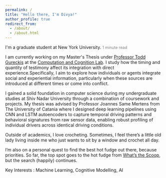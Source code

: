 ```yaml
---
permalink: /
title: "Hello there, I'm Divya!"
author_profile: true
redirect_from: 
  - /about/
  - /about.html
---
```

I'm a graduate student at New York University.
<span style="font-size:0.9em; color:gray;">1 minute read</span>

I am currently working on my Master's Thesis under [Professor Todd Gureckis](https://todd.gureckislab.org/) at the [Computation and Cognition Lab](https://gureckislab.org/). I study how the timing and quantity of testimony affect its integration with direct experience.Specifically, I aim to explore how individuals or agents integrate social and experiential information, particularly when these sources are introduced at different times or come into conflict.  

I gained a solid foundation in computer science during my undergraduate studies at Shiv Nadar University through a combination of coursework and projects. My thesis was advised by Professor Joannes Same Mertens from The University of Catania where I designed deep learning pipelines using CNN and LSTM autoencoders to capture temporal driving patterns and behavioral signatures from raw sensor data, enabling robust profiling of individual drivers across identical driving conditions.

Outside of academics, I love crocheting. Sometimes, I feel there’s a little old lady living inside me who just wants to sit by a window and crochet all day.

I’m also on a personal quest to find the best hot fudge out there, because priorities. So far, the top spot goes to the hot fudge from [What’s the Scoop](https://whatsthescoopmetuchen.com/), but the search (happily) continues.





Key Interests : Machine Learning, Cognitive Modelling, AI

